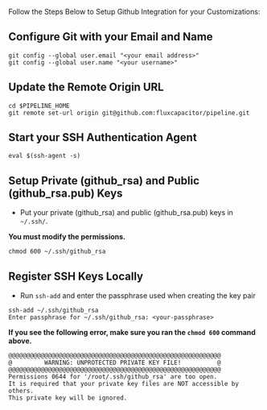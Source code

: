 Follow the Steps Below to Setup Github Integration for your Customizations:

## Configure Git with your Email and Name
```
git config --global user.email "<your email address>"
git config --global user.name "<your username>"
```

## Update the Remote Origin URL
```
cd $PIPELINE_HOME
git remote set-url origin git@github.com:fluxcapacitor/pipeline.git
```

## Start your SSH Authentication Agent
```
eval $(ssh-agent -s)
```


## Setup Private (github_rsa) and Public (github_rsa.pub) Keys
* Put your private (github_rsa) and public (github_rsa.pub) keys in `~/.ssh/`.

**You must modify the permissions.**
```
chmod 600 ~/.ssh/github_rsa
```

## Register SSH Keys Locally
* Run `ssh-add` and enter the passphrase used when creating the key pair
```
ssh-add ~/.ssh/github_rsa
Enter passphrase for ~/.ssh/github_rsa: <your-passphrase>
```

**If you see the following error, make sure you ran the `chmod 600` command above.**
```
@@@@@@@@@@@@@@@@@@@@@@@@@@@@@@@@@@@@@@@@@@@@@@@@@@@@@@@@@@@
@         WARNING: UNPROTECTED PRIVATE KEY FILE!          @
@@@@@@@@@@@@@@@@@@@@@@@@@@@@@@@@@@@@@@@@@@@@@@@@@@@@@@@@@@@
Permissions 0644 for '/root/.ssh/github_rsa' are too open.
It is required that your private key files are NOT accessible by others.
This private key will be ignored.
```
